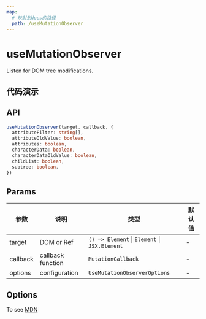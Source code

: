 ```yaml
---
map:
  # 映射到docs的路径
  path: /useMutationObserver
---
```


# useMutationObserver

Listen for DOM tree modifications.

## 代码演示

<demo src="./demo/demo.vue"
  language="vue"
  title="Basic usage"
  desc="Use ref to set element that needs monitoring."> </demo>

## API

```typescript
useMutationObserver(target, callback, {
  attributeFilter: string[],
  attributeOldValue: boolean,
  attributes: boolean,
  characterData: boolean,
  characterDataOldValue: boolean,
  childList: boolean,
  subtree: boolean,
})
```

## Params

| 参数     | 说明              | 类型                                          | 默认值 |
| -------- | ----------------- | --------------------------------------------- | ------ |
| target   | DOM or Ref        | `() => Element` \| `Element` \| `JSX.Element` | -      |
| callback | callback function | `MutationCallback`                            | -      |
| options  | configuration     | `UseMutationObserverOptions`                  | -      |

## Options

To see [MDN](https://developer.mozilla.org/en-US/docs/Web/API/MutationObserver/MutationObserver)
